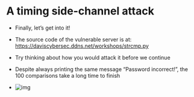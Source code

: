 # A timing side-channel attack

- Finally, let’s get into it!
- The source code of the vulnerable server is at: https://daviscybersec.ddns.net/workshops/strcmp.py
- Try thinking about how you would attack it before we continue

- Despite always printing the same message “Password incorrect!”, the 100 comparisons take a long time to finish
- ![img](https://lh5.googleusercontent.com/7XqamPUT7RGf9f99o9mkcSoAE-MhrGpyBoFvi8Z_z6rQC2SpNY_ps2E3aS8hwRm74RCPPHBgIhdyEcUyLhAdVGCGPWIxaPpR_tRu4ZCYtNyZK9dAmboFFeEr5Q61IKaLRXTmxf_afJg)

